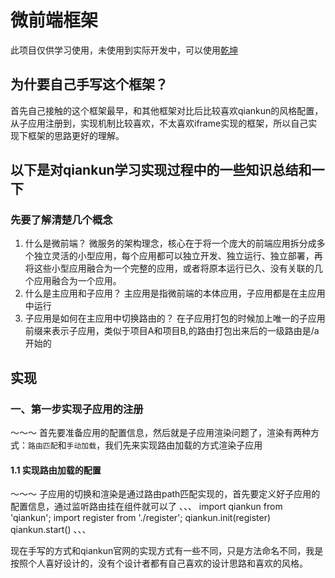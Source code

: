 # 微前端框架
此项目仅供学习使用，未使用到实际开发中，可以使用[乾坤](https://qiankun.umijs.org/zh/guide)

## 为什要自己手写这个框架？
  首先自己接触的这个框架最早，和其他框架对比后比较喜欢qiankun的风格配置，从子应用注册到，实现机制比较喜欢，不太喜欢iframe实现的框架，所以自己实现下框架的思路更好的理解。

## 以下是对qiankun学习实现过程中的一些知识总结和一下
### 先要了解清楚几个概念
1. 什么是微前端？
  微服务的架构理念，核心在于将一个庞大的前端应用拆分成多个独立灵活的小型应用，每个应用都可以独立开发、独立运行、独立部署，再将这些小型应用融合为一个完整的应用，或者将原本运行已久、没有关联的几个应用融合为一个应用。
3. 什么是主应用和子应用？
  主应用是指微前端的本体应用，子应用都是在主应用中运行 
4. 子应用是如何在主应用中切换路由的？
  在子应用打包的时候加上唯一的子应用前缀来表示子应用，类似于项目A和项目B,的路由打包出来后的一级路由是/a开始的

## 实现

### 一、第一步实现子应用的注册
～～～ 
首先要准备应用的配置信息，然后就是子应用渲染问题了，渲染有两种方式：`路由匹配`和`手动加载`，我们先来实现路由加载的方式渲染子应用
#### 1.1 实现路由加载的配置
～～～
子应用的切换和渲染是通过路由path匹配实现的，首先要定义好子应用的配置信息，通过监听路由挂在组件就可以了
、、、
import qiankun from 'qiankun';
import register from './register';
qiankun.init(register) 
qiankun.start()
、、、

现在手写的方式和qiankun官网的实现方式有一些不同，只是方法命名不同，我是按照个人喜好设计的，没有个设计者都有自己喜欢的设计思路和喜欢的风格。
